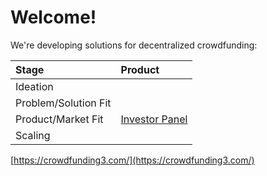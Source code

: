 # Welcome!

We're developing solutions for decentralized crowdfunding:

| Stage | Product |
| :--- | :--- |
| Ideation |  |
| Problem/Solution Fit |  |
| Product/Market Fit | [Investor Panel](https://wiki.crowdfunding3.com/docs/investor-panel) |
| Scaling |  |

[https://crowdfunding3.com/](https://crowdfunding3.com/)

